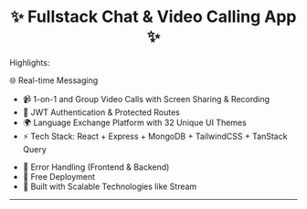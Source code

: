 <h1 align="center">✨ Fullstack Chat & Video Calling App ✨</h1>

<!-- ![Demo App](/frontend/public/screenshot-for-readme.png) -->

Highlights:

 🌐 Real-time Messaging <!-- -with Typing Indicators & Reactions -->
- 📹 1-on-1 and Group Video Calls with Screen Sharing & Recording
- 🔐 JWT Authentication & Protected Routes
- 🌍 Language Exchange Platform with 32 Unique UI Themes
- ⚡ Tech Stack: React + Express + MongoDB + TailwindCSS + TanStack Query
<!-- - 🧠 Global State Management with Zustand -->
- 🚨 Error Handling (Frontend & Backend)
- 🚀 Free Deployment
- 🎯 Built with Scalable Technologies like Stream
<!-- - ⏳ And much more! -->

---
<!-- 
## 🧪 .env Setup

### Backend (`/backend`)

```
PORT=5001
MONGO_URI=your_mongo_uri
STEAM_API_KEY=your_steam_api_key
STEAM_API_SECRET=your_steam_api_secret
JWT_SECRET_KEY=your_jwt_secret
NODE_ENV=development
```

### Frontend (`/frontend`)

```
VITE_STREAM_API_KEY=your_stream_api_key
```

---

## 🔧 Run the Backend

```bash
cd backend
npm install
npm run dev
```

## 💻 Run the Frontend

```bash
cd frontend
npm install
npm run dev
``` -->

